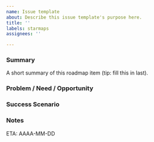 ```yaml
---
name: Issue template
about: Describe this issue template's purpose here.
title: ''
labels: starmaps
assignees: ''

---
```


### Summary

A short summary of this roadmap item (tip: fill this in last).

### Problem / Need / Opportunity

### Success Scenario

### Notes


ETA: AAAA-MM-DD
